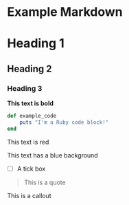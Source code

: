 # Example Markdown

# Heading 1

## Heading 2

### Heading 3

**This text is bold**

```ruby
def example_code
	puts "I'm a Ruby code block!"
end
```

This text is red

This text has a blue background

- [ ]  A tick box

> This is a quote

This is a callout